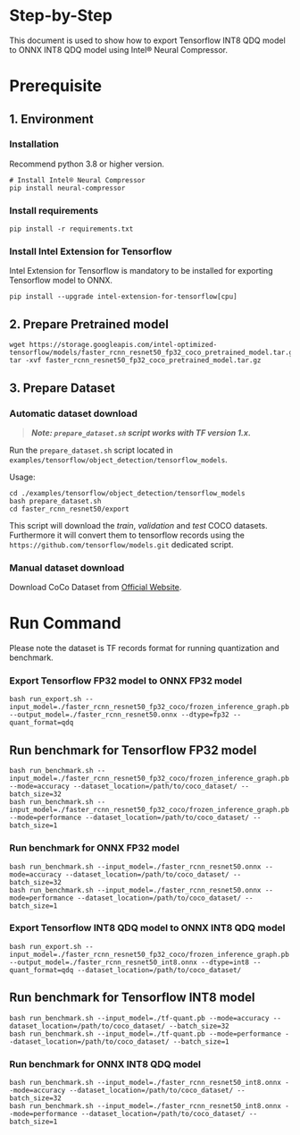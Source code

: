 Step-by-Step
============

This document is used to show how to export Tensorflow INT8 QDQ model to ONNX INT8 QDQ model using Intel® Neural Compressor.


# Prerequisite

## 1. Environment

### Installation
Recommend python 3.8 or higher version.
```shell
# Install Intel® Neural Compressor
pip install neural-compressor
```

### Install requirements
```shell
pip install -r requirements.txt
```

### Install Intel Extension for Tensorflow
Intel Extension for Tensorflow is mandatory to be installed for exporting Tensorflow model to ONNX.
```shell
pip install --upgrade intel-extension-for-tensorflow[cpu]
```

## 2. Prepare Pretrained model

```shell
wget https://storage.googleapis.com/intel-optimized-tensorflow/models/faster_rcnn_resnet50_fp32_coco_pretrained_model.tar.gz
tar -xvf faster_rcnn_resnet50_fp32_coco_pretrained_model.tar.gz
```

## 3. Prepare Dataset

### Automatic dataset download

> **_Note: `prepare_dataset.sh` script works with TF version 1.x._**

Run the `prepare_dataset.sh` script located in `examples/tensorflow/object_detection/tensorflow_models`.

Usage:
```shell
cd ./examples/tensorflow/object_detection/tensorflow_models
bash prepare_dataset.sh
cd faster_rcnn_resnet50/export
```

This script will download the *train*, *validation* and *test* COCO datasets. Furthermore it will convert them to
tensorflow records using the `https://github.com/tensorflow/models.git` dedicated script.

### Manual dataset download
Download CoCo Dataset from [Official Website](https://cocodataset.org/#download).

# Run Command
Please note the dataset is TF records format for running quantization and benchmark.

### Export Tensorflow FP32 model to ONNX FP32 model
```shell
bash run_export.sh --input_model=./faster_rcnn_resnet50_fp32_coco/frozen_inference_graph.pb --output_model=./faster_rcnn_resnet50.onnx --dtype=fp32 --quant_format=qdq
```

## Run benchmark for Tensorflow FP32 model
```shell
bash run_benchmark.sh --input_model=./faster_rcnn_resnet50_fp32_coco/frozen_inference_graph.pb --mode=accuracy --dataset_location=/path/to/coco_dataset/ --batch_size=32
bash run_benchmark.sh --input_model=./faster_rcnn_resnet50_fp32_coco/frozen_inference_graph.pb --mode=performance --dataset_location=/path/to/coco_dataset/ --batch_size=1
```

### Run benchmark for ONNX FP32 model
```shell
bash run_benchmark.sh --input_model=./faster_rcnn_resnet50.onnx --mode=accuracy --dataset_location=/path/to/coco_dataset/ --batch_size=32
bash run_benchmark.sh --input_model=./faster_rcnn_resnet50.onnx --mode=performance --dataset_location=/path/to/coco_dataset/ --batch_size=1
```

### Export Tensorflow INT8 QDQ model to ONNX INT8 QDQ model
```shell
bash run_export.sh --input_model=./faster_rcnn_resnet50_fp32_coco/frozen_inference_graph.pb --output_model=./faster_rcnn_resnet50_int8.onnx --dtype=int8 --quant_format=qdq --dataset_location=/path/to/coco_dataset/
```

## Run benchmark for Tensorflow INT8 model
```shell
bash run_benchmark.sh --input_model=./tf-quant.pb --mode=accuracy --dataset_location=/path/to/coco_dataset/ --batch_size=32
bash run_benchmark.sh --input_model=./tf-quant.pb --mode=performance --dataset_location=/path/to/coco_dataset/ --batch_size=1
```

### Run benchmark for ONNX INT8 QDQ model
```shell
bash run_benchmark.sh --input_model=./faster_rcnn_resnet50_int8.onnx --mode=accuracy --dataset_location=/path/to/coco_dataset/ --batch_size=32
bash run_benchmark.sh --input_model=./faster_rcnn_resnet50_int8.onnx --mode=performance --dataset_location=/path/to/coco_dataset/ --batch_size=1
```